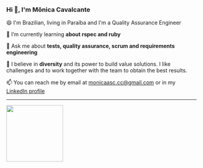 ### Hi 👋, I'm Mônica Cavalcante


😄 I'm Brazilian, living in Paraíba and I'm a Quality Assurance Engineer

🌱 I’m currently learning **about rspec and ruby**

💬 Ask me about **tests, quality assurance, scrum and requirements engineering**

💭 I believe in **diversity** and its power to build value solutions. I like challenges and to work together with the team to obtain the best results.

📫 You can reach me by email at monicaasc.cc@gmail.com or in my [LinkedIn profile](https://linkedin.com/in/monica-sc)

---

<a href="https://github.com/monicaasc">
  <img height="150em" src="https://github-readme-stats.vercel.app/api?username=monicaasc&theme=swift&show_icons=true&hide=contribs&count_private=true"/>